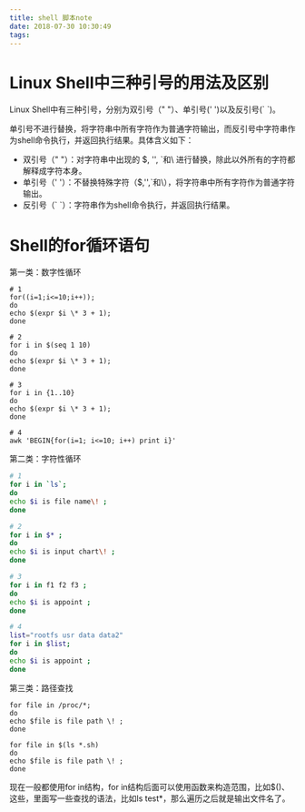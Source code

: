 ```yaml
---
title: shell 脚本note
date: 2018-07-30 10:30:49
tags:
---
```


# Linux Shell中三种引号的用法及区别

Linux Shell中有三种引号，分别为双引号（" "）、单引号(' ')以及反引号(\` \`)。

单引号不进行替换，将字符串中所有字符作为普通字符输出，而反引号中字符串作为shell命令执行，并返回执行结果。具体含义如下：

- 双引号（" "）：对字符串中出现的 $, '', `和\ 进行替换，除此以外所有的字符都解释成字符本身。
- 单引号（' '）：不替换特殊字符（$,'',`和\），将字符串中所有字符作为普通字符输出。
- 反引号（\` \`）：字符串作为shell命令执行，并返回执行结果。

# Shell的for循环语句

第一类：数字性循环
``` shell
# 1
for((i=1;i<=10;i++));  
do   
echo $(expr $i \* 3 + 1);  
done  

# 2 
for i in $(seq 1 10)  
do   
echo $(expr $i \* 3 + 1);  
done   

# 3
for i in {1..10}  
do  
echo $(expr $i \* 3 + 1);  
done  

# 4
awk 'BEGIN{for(i=1; i<=10; i++) print i}'  
```

第二类：字符性循环

``` bash
# 1
for i in `ls`;  
do   
echo $i is file name\! ;  
done 

# 2
for i in $* ;  
do  
echo $i is input chart\! ;  
done  

# 3
for i in f1 f2 f3 ;  
do  
echo $i is appoint ;  
done  

# 4
list="rootfs usr data data2"  
for i in $list;  
do  
echo $i is appoint ;  
done  
```

第三类：路径查找
``` shell
for file in /proc/*;  
do  
echo $file is file path \! ;  
done  

for file in $(ls *.sh)  
do  
echo $file is file path \! ;  
done  
```
现在一般都使用for in结构，for in结构后面可以使用函数来构造范围，比如$()、这些，里面写一些查找的语法，比如ls test*，那么遍历之后就是输出文件名了。